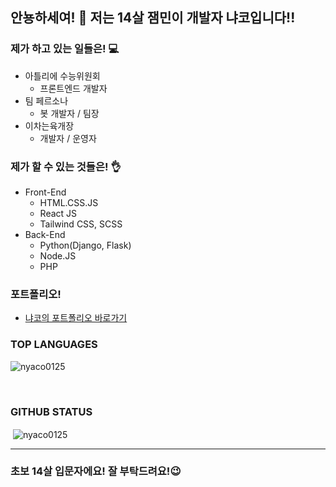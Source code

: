## 안뇽하세여! 👋 저는 14살 잼민이 개발자 냐코입니다!!

### 제가 하고 있는 일들은! 💻
  - 아틀리에 수능위원회
    - 프론트엔드 개발자
  - 팀 페르소나
    - 봇 개발자 / 팀장
  - 이차는육개장
    - 개발자 / 운영자
  
### 제가 할 수 있는 것들은! 👌
- Front-End
  - HTML.CSS.JS
  - React JS
  - Tailwind CSS, SCSS
- Back-End
  - Python(Django, Flask)
  - Node.JS
  - PHP

### 포트폴리오!
- [냐코의 포트폴리오 바로가기](http://devnyaco.dothome.co.kr/)

### TOP LANGUAGES
<p><img align="center" src="https://github-readme-stats.vercel.app/api/top-langs?username=nyaco0125&show_icons=true&locale=en&layout=compact" alt="nyaco0125" /></p><br /> 

### GITHUB STATUS
<p>&nbsp;<img align="center" src="https://github-readme-stats.vercel.app/api?username=nyaco0125&show_icons=true&locale=en" alt="nyaco0125" /></p>
<hr/>

### 초보 14살 입문자에요! 잘 부탁드려요!😉


